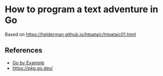 # How to program a text adventure in Go


Based on https://helderman.github.io/htpataic/htpataic01.html


## References

- [Go by Example](https://gobyexample.com/)
- https://pkg.go.dev/